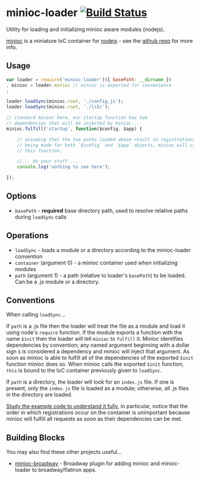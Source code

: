 minioc-loader [![Build Status](https://travis-ci.org/netsteps/minioc-loader.png?branch=master)](https://travis-ci.org/netsteps/minioc-loader)
=============

Utility for loading and initializing minioc aware modules (nodejs).

[minioc](https://github.com/flitbit/minioc) is a miniature IoC container for [nodejs](http://nodejs.org/) - see the [github repo](https://github.com/flitbit/minioc) for more info.

## Usage

```javascript
var loader = require('minioc-loader')({ basePath: __dirname })
, minioc = loader.minioc // minioc is exported for convenience
;

loader.loadSync(minioc.root, './config.js');
loader.loadSync(minioc.root, './lib/');

// standard minioc here, our startup function has two
// dependencies that will be injected by minioc...
minioc.fulfill('startup', function($config, $app) {

	// assuming that the two paths loaded above result in registrations
	// being made for both `$config` and `$app` objects, minioc will call
	// this function.

	//... do your stuff ...
	console.log('nothing to see here');

});
```

## Options

* `basePath` - **required** base directory path, used to resolve relative paths during `loadSync` calls

## Operations

* `loadSync` - loads a module or a directory according to the minioc-loader convention
 * `container` (argument 0) - a minioc container used when initializing modules
 * `path` (argument 1) - a path (relative to loader's `basePath`) to be loaded. Can be a .js module or a directory.

## Conventions

When calling `loadSync`...

If `path` is a .js file then the loader will treat the file as a module and load it using node's `require` function. If the module exports a function with the name `$init` then the loader will tell `minioc` to `fulfill` it. Minioc identifies dependencies by convention; any named argument beginning with a dollar sign `$` is considered a dependency and minioc will inject that argument. As soon as minioc is able to fulfill all of the dependencies of the exported `$init` function minioc does so. When minioc calls the exported `$init` function, `this` is bound to the IoC container previously given to `loadSync`.

If `path` is a directory, the loader will look for an `index.js` file. If one is present, only the `index.js` file is loaded as a module; otherwise, all .js files in the directory are loaded.

[Study the example code to understand it fully](https://github.com/netsteps/minioc-loader/blob/master/examples/example.js), in particular, notice that the order in which registrations occur on the container is unimportant because minioc will fulfill all requests as soon as their dependencies can be met.

## Building Blocks

You may also find these other projects useful...

* [minioc-broadway](https://github.com/spicydonuts/minioc-broadway) - Broadway plugin for adding minioc and minioc-loader to broadway/flatiron apps.
